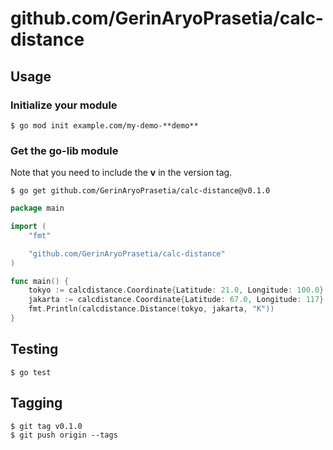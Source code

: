 # github.com/GerinAryoPrasetia/calc-distance

## Usage

### Initialize your module

```
$ go mod init example.com/my-demo-**demo**
```

### Get the go-lib module

Note that you need to include the **v** in the version tag.

```
$ go get github.com/GerinAryoPrasetia/calc-distance@v0.1.0
```

```go
package main

import (
    "fmt"

    "github.com/GerinAryoPrasetia/calc-distance"
)

func main() {
    tokyo := calcdistance.Coordinate{Latitude: 21.0, Longitude: 100.0}
    jakarta := calcdistance.Coordinate{Latitude: 67.0, Longitude: 117}
    fmt.Println(calcdistance.Distance(tokyo, jakarta, "K"))
}
```

## Testing

```
$ go test
```

## Tagging

```
$ git tag v0.1.0
$ git push origin --tags
```
